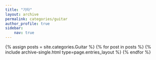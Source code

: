 ```yaml
---
title: "기타"
layout: archive
permalink: categories/guitar
author_profile: true
sidebar:
    nav: true
---
```


{% assign posts = site.categories.Guitar %}
{% for post in posts %}
    {% include archive-single.html type=page.entries_layout %}
{% endfor %}